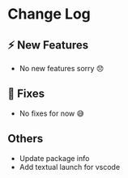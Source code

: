 # Change Log

## :zap: New Features

- No new features sorry :disappointed:

## :lady_beetle: Fixes

- No fixes for now :sweat_smile:

## Others

- Update package info
- Add textual launch for vscode